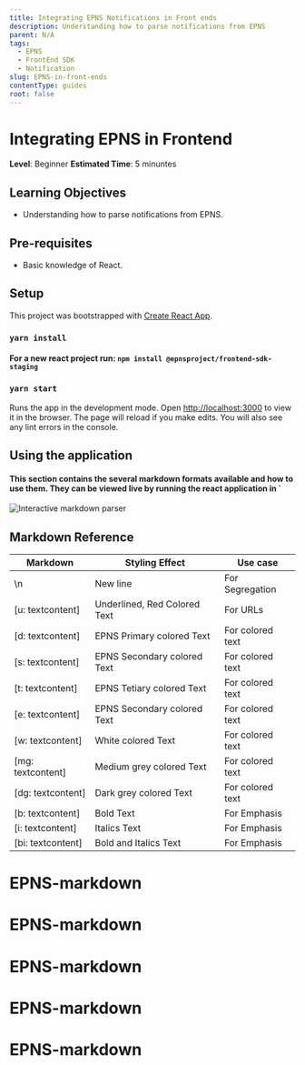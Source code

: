 ```yaml
---
title: Integrating EPNS Notifications in Front ends
description: Understanding how to parse notifications from EPNS
parent: N/A
tags:
  - EPNS
  - FrontEnd SDK
  - Notification
slug: EPNS-in-front-ends
contentType: guides
root: false
---
```


# Integrating EPNS in Frontend

**Level**: Beginner
**Estimated Time**: 5 minuntes

## Learning Objectives

- Understanding how to parse notifications from EPNS.


## Pre-requisites
- Basic knowledge of React.  

## Setup
This project was bootstrapped with [Create React App](https://github.com/facebook/create-react-app).

### `yarn install`

#### For a new react project run: `npm install @epnsproject/frontend-sdk-staging`

### `yarn start`

Runs the app in the development mode.
Open [http://localhost:3000](http://localhost:3000) to view it in the browser.
The page will reload if you make edits.
You will also see any lint errors in the console.



## Using the application

#### This section contains the several markdown formats available and how to use them. They can be viewed live by running the react application in `

![Interactive markdown parser](https://res.cloudinary.com/xand6r/image/upload/v1632236024/Screenshot_2021-09-21_at_15.53.29_p0lptf.png)


## Markdown Reference

| Markdown  | Styling Effect | Use case
|---|--|--|
| \n | New line | For Segregation
| [u: textcontent] | Underlined, Red Colored Text | For URLs
| [d: textcontent] | EPNS Primary colored Text | For colored text
| [s: textcontent] | EPNS Secondary colored Text | For colored text
| [t: textcontent] | EPNS Tetiary colored Text | For colored text
| [e: textcontent] | EPNS Secondary colored Text | For colored text
| [w: textcontent] | White colored Text | For colored text
| [mg: textcontent] | Medium grey colored Text | For colored text
| [dg: textcontent] | Dark grey colored Text | For colored text
| [b: textcontent] | Bold Text | For Emphasis
| [i: textcontent] | Italics Text | For Emphasis
| [bi: textcontent] | Bold and Italics Text | For Emphasis
# EPNS-markdown
# EPNS-markdown
# EPNS-markdown
# EPNS-markdown
# EPNS-markdown
